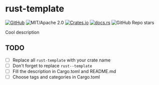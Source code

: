 # rust-template

[![GitHub](https://img.shields.io/badge/GitHub-ryo33/rust--template-222222)](https://github.com/ryo33/rust-template)
![MIT/Apache 2.0](https://img.shields.io/badge/license-MIT%2FApache--2.0-blue.svg)
[![Crates.io](https://img.shields.io/crates/v/rust-template)](https://crates.io/crates/rust-template)
[![docs.rs](https://img.shields.io/docsrs/rust-template)](https://docs.rs/rust-template)
![GitHub Repo stars](https://img.shields.io/github/stars/ryo33/rust-template?style=social)

Cool description

## TODO

- [ ] Replace all `rust-template` with your crate name
- [ ] Don't forget to replace `rust--template`
- [ ] Fill the description in Cargo.toml and README.md
- [ ] Choose tags and categories in Cargo.toml
